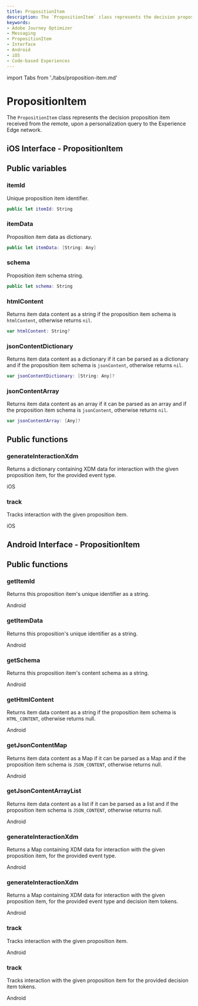 ```yaml
---
title: PropositionItem
description: The `PropositionItem` class represents the decision proposition item received from the remote, upon a personalization query to the Experience Edge network.
keywords:
- Adobe Journey Optimizer
- Messaging
- PropositionItem
- Interface
- Android
- iOS
- Code-based Experiences
---
```

import Tabs from './tabs/proposition-item.md'

# PropositionItem

The `PropositionItem` class represents the decision proposition item received from the remote, upon a personalization query to the Experience Edge network.

## iOS Interface - PropositionItem

## Public variables

### itemId

Unique proposition item identifier.

```swift
public let itemId: String
```

### itemData

Proposition item data as dictionary.

```swift
public let itemData: [String: Any]
```

### schema

Proposition item schema string.

```swift
public let schema: String
```

### htmlContent

Returns item data content as a string if the proposition item schema is `htmlContent`, otherwise returns `nil`.

```swift
var htmlContent: String? 
```

### jsonContentDictionary

Returns item data content as a dictionary if it can be parsed as a dictionary and if the proposition item schema is `jsonContent`, otherwise returns `nil`.

```swift
var jsonContentDictionary: [String: Any]?
```

### jsonContentArray

Returns item data content as an array if it can be parsed as an array and if the proposition item schema is `jsonContent`, otherwise returns `nil`.

```swift
var jsonContentArray: [Any]?
```

## Public functions

### generateInteractionXdm

Returns a dictionary containing XDM data for interaction with the given proposition item, for the provided event type.

<TabsBlock orientation="horizontal" slots="heading, content" repeat="1"/>

iOS

<Tabs query="platform=ios&function=generate-interaction-xdm"/>

### track

Tracks interaction with the given proposition item.

<TabsBlock orientation="horizontal" slots="heading, content" repeat="1"/>

iOS

<Tabs query="platform=ios&function=track"/>

## Android Interface - PropositionItem

## Public functions

### getItemId

Returns this proposition item's unique identifier as a string.

<TabsBlock orientation="horizontal" slots="heading, content" repeat="1"/>

Android

<Tabs query="platform=android&function=get-item-id"/>

### getItemData

Returns this proposition's unique identifier as a string.

<TabsBlock orientation="horizontal" slots="heading, content" repeat="1"/>

Android

<Tabs query="platform=android&function=get-item-data"/>

### getSchema

Returns this proposition item's content schema as a string.

<TabsBlock orientation="horizontal" slots="heading, content" repeat="1"/>

Android

<Tabs query="platform=android&function=get-schema"/>

### getHtmlContent

Returns item data content as a string if the proposition item schema is `HTML_CONTENT`, otherwise returns null.

<TabsBlock orientation="horizontal" slots="heading, content" repeat="1"/>

Android

<Tabs query="platform=android&function=get-html-content"/>

### getJsonContentMap

Returns item data content as a Map if it can be parsed as a Map and if the proposition item schema is `JSON_CONTENT`, otherwise returns null.

<TabsBlock orientation="horizontal" slots="heading, content" repeat="1"/>

Android

<Tabs query="platform=android&function=get-json-content-map"/>

### getJsonContentArrayList

Returns item data content as a list if it can be parsed as a list and if the proposition item schema is `JSON_CONTENT`, otherwise returns null.

<TabsBlock orientation="horizontal" slots="heading, content" repeat="1"/>

Android

<Tabs query="platform=android&function=get-json-content-array-list"/>

### generateInteractionXdm

Returns a Map containing XDM data for interaction with the given proposition item, for the provided event type.

<TabsBlock orientation="horizontal" slots="heading, content" repeat="1"/>

Android

<Tabs query="platform=android&function=generate-interaction-xdm"/>

### generateInteractionXdm

Returns a Map containing XDM data for interaction with the given proposition item, for the provided event type and decision item tokens.

<TabsBlock orientation="horizontal" slots="heading, content" repeat="1"/>

Android

<Tabs query="platform=android&function=generate-interaction-xdm-with-tokens"/>

### track

Tracks interaction with the given proposition item.

<TabsBlock orientation="horizontal" slots="heading, content" repeat="1"/>

Android

<Tabs query="platform=android&function=track"/>

### track

Tracks interaction with the given proposition item for the provided decision item tokens.

<TabsBlock orientation="horizontal" slots="heading, content" repeat="1"/>

Android

<Tabs query="platform=android&function=track-with-tokens"/>


